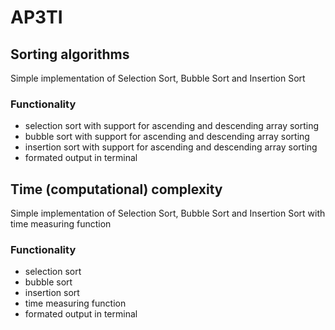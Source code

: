 # AP3TI

## Sorting algorithms
Simple implementation of Selection Sort, Bubble Sort and Insertion Sort

### Functionality
- selection sort with support for ascending and descending array sorting
- bubble sort with support for ascending and descending array sorting
- insertion sort with support for ascending and descending array sorting
- formated output in terminal

## Time (computational) complexity
Simple implementation of Selection Sort, Bubble Sort and Insertion Sort with time measuring function

### Functionality
- selection sort
- bubble sort
- insertion sort
- time measuring function
- formated output in terminal
